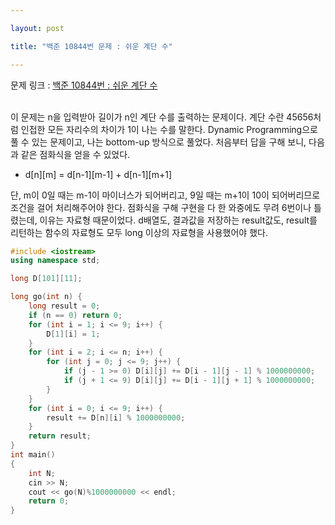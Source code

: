 ```yaml
---

layout: post

title: "백준 10844번 문제 : 쉬운 계단 수"

---
```


문제 링크 : [백준 10844번 : 쉬운 계단 수](https://www.acmicpc.net/problem/10844)<br><br>

이 문제는 n을 입력받아 길이가 n인 계단 수를 출력하는 문제이다. 계단 수란 45656처럼 인접한 모든 자리수의 차이가 1이 나는 수를 말한다.
Dynamic Programming으로 풀 수 있는 문제이고, 나는 bottom-up 방식으로 풀었다. 처음부터 답을 구해 보니, 다음과 같은 점화식을 얻을 수 있었다.
- d[n][m] = d[n-1][m-1] + d[n-1][m+1]

단, m이 0일 때는 m-1이 마이너스가 되어버리고, 9일 때는 m+1이 10이 되어버리므로 조건을 걸어 처리해주어야 한다.
점화식을 구해 구현을 다 한 와중에도 무려 6번이나 틀렸는데, 이유는 자료형 때문이었다.
d배열도, 결과값을 저장하는 result값도, result를 리턴하는 함수의 자료형도 모두 long 이상의 자료형을 사용했어야 했다.

```c++
#include <iostream>
using namespace std;

long D[101][11];

long go(int n) {
	long result = 0;
	if (n == 0) return 0;
	for (int i = 1; i <= 9; i++) {
		D[1][i] = 1;
	}
	for (int i = 2; i <= n; i++) {
		for (int j = 0; j <= 9; j++) {
			if (j - 1 >= 0) D[i][j] += D[i - 1][j - 1] % 1000000000;
			if (j + 1 <= 9) D[i][j] += D[i - 1][j + 1] % 1000000000; 
		}
	}
	for (int i = 0; i <= 9; i++) {
		result += D[n][i] % 1000000000;
	}
	return result;
}
int main()
{
	int N;
	cin >> N;
	cout << go(N)%1000000000 << endl;
    return 0;
}


```

